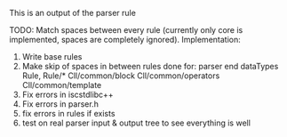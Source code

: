 This is an output of the parser rule

TODO: Match spaces between every rule (currently only core is implemented, spaces are completely ignored).
Implementation:
1. Write base rules
2. Make skip of spaces in between rules
    done for:
     parser
     end
     dataTypes
     Rule, Rule/*
     Cll/common/block
     Cll/common/operators
     Cll/common/template
3. Fix errors in iscstdlibc++
4. Fix errors in parser.h
5. fix errors in rules if exists
6. test on real parser input & output tree to see everything is well